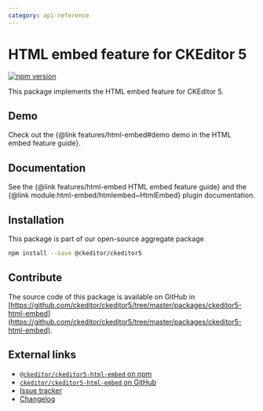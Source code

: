 ```yaml
---
category: api-reference
---
```


# HTML embed feature for CKEditor&nbsp;5

[![npm version](https://badge.fury.io/js/%40ckeditor%2Fckeditor5-html-embed.svg)](https://www.npmjs.com/package/@ckeditor/ckeditor5-html-embed)

This package implements the HTML embed feature for CKEditor&nbsp;5.

## Demo

Check out the {@link features/html-embed#demo demo in the HTML embed feature guide}.

## Documentation

See the {@link features/html-embed HTML embed feature guide} and the {@link module:html-embed/htmlembed~HtmlEmbed} plugin documentation.

## Installation

This package is part of our open-source aggregate package

```bash
npm install --save @ckeditor/ckeditor5
```

## Contribute

The source code of this package is available on GitHub in [https://github.com/ckeditor/ckeditor5/tree/master/packages/ckeditor5-html-embed](https://github.com/ckeditor/ckeditor5/tree/master/packages/ckeditor5-html-embed).

## External links

* [`@ckeditor/ckeditor5-html-embed` on npm](https://www.npmjs.com/package/@ckeditor/ckeditor5-html-embed)
* [`ckeditor/ckeditor5-html-embed` on GitHub](https://github.com/ckeditor/ckeditor5/tree/master/packages/ckeditor5-html-embed)
* [Issue tracker](https://github.com/ckeditor/ckeditor5/issues)
* [Changelog](https://github.com/ckeditor/ckeditor5/blob/master/CHANGELOG.md)

